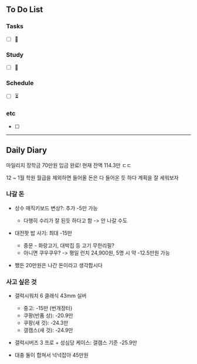 ## To Do List
### Tasks
- [ ] 📅

### Study
- [ ] 📅 

### Schedule
- [ ] ⏳

### etc
- [ ] 

---
## Daily Diary
마일리지 장학금 70만원 입금 완료!
현재 잔액 114.3만 ㄷㄷ

12 ~ 1월 학원 월급을 제외하면 들어올 돈은 다 들어온 듯 하다
계획을 잘 세워보자

### 나갈 돈
- 상수 매직키보드 변상?: 추가 -5만 가능
	- 다행히 수리가 잘 된듯 하다고 함 -> 안 나갈 수도
- 대전팟 밥 사기: 최대 -15만
	- 중문 - 화랑고기, 대박집 등 고기 무한리필?
	- 아니면 쿠우쿠우? -> 평일 런치 24,900원, 5명 시 약 -12.5만원 가능

- 쨌든 20만원은 나간 돈이라고 생각합시다

### 사고 싶은 것
- 갤럭시워치 6 클래식 43mm 실버 
	- 중고: -15만 (번개장터)
	- 쿠팡(반품 상): -20.9만
	- 쿠팡(새 것): -24.3만
	- 갤캠스(새 것): -24.9만 
- 갤럭시버즈 3 프로 + 성심당 케이스: 갤캠스 기준 -25.9만

- 대충 둘이 합쳐서 넉넉잡아 45만원